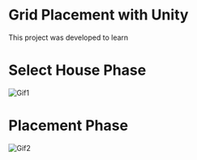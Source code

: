 # Grid Placement with Unity

This project was developed to learn

# Select House Phase
![Gif1](https://github.com/nbc-hub/GridPlacement/assets/74993460/dcd628a7-436a-4f54-bb6a-d01dff3efa72)
# Placement Phase
![Gif2](https://github.com/nbc-hub/GridPlacement/assets/74993460/2aba179a-c133-4903-9ebe-f1435160f7fe)
